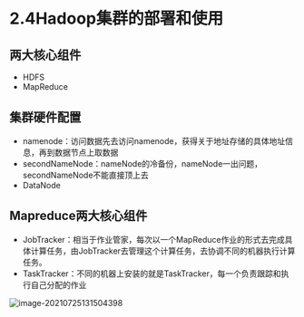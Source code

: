# 2.4Hadoop集群的部署和使用

## 两大核心组件

* HDFS
* MapReduce

## 集群硬件配置

* namenode：访问数据先去访问namenode，获得关于地址存储的具体地址信息，再到数据节点上取数据
* secondNameNode：nameNode的冷备份，nameNode一出问题，secondNameNode不能直接顶上去
* DataNode

## Mapreduce两大核心组件

* JobTracker：相当于作业管家，每次以一个MapReduce作业的形式去完成具体计算任务，由JobTracker去管理这个计算任务，去协调不同的机器执行计算任务。
* TaskTracker：不同的机器上安装的就是TaskTracker，每一个负责跟踪和执行自己分配的作业

![image-20210725131504398](C:\Users\三夏三十\AppData\Roaming\Typora\typora-user-images\image-20210725131504398.png)

